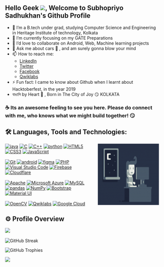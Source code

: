 ## Hello Geek <img src="https://raw.githubusercontent.com/MartinHeinz/MartinHeinz/master/wave.gif" width="30px">, Welcome to Subhopriyo Sadhukhan's Github Profile 

- 🔭 I’m a B.tech under grad, studying Computer Science and Engineering in Heritage Institute of technology, Kolkata
- 🌱 I’m currently focusing on my GATE Preparations
- 👯 I’d love to collaborate on Android, Web, Machine learning projects
- 💬 Ask me about cars 🚗 , and am surely gonna blow your mind
- 📫 How to reach me:
  -   [LinkedIn](https://www.linkedin.com/in/subhopriyo-sadhukhan-77b150193/)
  -   [Twitter](https://twitter.com/random_cs_guy)
  -   [Facebook](https://www.facebook.com/subhopriyo.sadhukhan/)
  -   [Qwiklabs](https://www.qwiklabs.com/public_profiles/c5b82374-7f06-4a35-96bf-c05f609907f0)
- ⚡ Fun fact: I came to know about Github when I learnt about Hacktoberfest, in the year 2019
- বাঙালি by Heart 💓 , Born in The City of Joy 😏 KOLKATA 


### :coffee: Its an awesome feeling to see you here. Please do connect with me, who knows what we might build together! :smirk:

## 🛠 Languages, Tools and Technologies:
 
 <img alt="Night Coding" src="https://raw.githubusercontent.com/AVS1508/AVS1508/master/assets/Night-Coding.gif" width="200px" height="200px" align="right"/>
 
 <a href="https://www.java.com/en/" title="java"><img margin="10px" src="https://github.com/get-icon/geticon/raw/master/icons/java.svg" alt="java" width="50px" height="50px"></a>
 <a href="https://en.wikipedia.org/wiki/C_(programming_language)" title="C"><img margin="10px" src="https://github.com/get-icon/geticon/raw/master/icons/c.svg" alt="C" width="50px"  height="50px"></a>
 <a href="https://isocpp.org/" title="C++"><img margin="10px" src="https://github.com/get-icon/geticon/raw/master/icons/c-plusplus.svg" alt="C++" width="50px" height="50px"></a>
 <a href="https://python.org/" title="python"><img margin="10px" src="https://github.com/get-icon/geticon/raw/master/icons/python.svg" alt="python" width="50px" height="50px"></a>
 <a href="https://www.w3.org/TR/html5/" title="HTML5"><img margin="10px" src="https://github.com/get-icon/geticon/raw/master/icons/html-5.svg" alt="HTML5" width="50px" height="50px"></a>
 <a href="https://www.w3.org/TR/CSS/" title="CSS3"><img margin="10px" src="https://github.com/get-icon/geticon/raw/master/icons/css-3.svg" alt="CSS3" width="50px" height="50px"></a>
 <a href="https://developer.mozilla.org/en-US/docs/Web/JavaScript" title="JavaScript"><img margin="10px" src="https://github.com/get-icon/geticon/raw/master/icons/javascript.svg"  alt="JavaScript" width="50px" height="50px"></a><br><br>
 <a href="https://git-scm.com/" title="Git"><img margin="10px" src="https://github.com/get-icon/geticon/raw/master/icons/git-icon.svg" alt="Git" width="50px" height="50px"></a>
 <a href="https://www.android.com/intl/en_in/" title="android"><img margin="10px" src="https://github.com/get-icon/geticon/raw/master/icons/android.svg" alt="android" width="50px" height="50px"></a>
 <a href="https://www.figma.com/" title="figma"><img margin="10px" src="https://github.com/get-icon/geticon/raw/master/icons/figma.svg" alt="figma" width="50px" height="50px"></a>
 <a href="https://php.net/" title="PHP"><img margin="10px" src="https://github.com/get-icon/geticon/raw/master/icons/php.svg" alt="PHP" width="50px" height="50px"></a>
 <a href="https://code.visualstudio.com/" title="Visual Studio Code"><img margin="10px" src="https://github.com/get-icon/geticon/raw/master/icons/visual-studio-code.svg" alt="Visual Studio Code" width="50px" height="50px"></a>
 <a href="https://www.firebase.com/" title="Firebase"><img margin="10px" src="https://github.com/get-icon/geticon/raw/master/icons/firebase.svg" alt="Firebase" width="50px" height="50px"></a>
 <a href="https://www.cloudflare.com/" title="Cloudflare"><img margin="10px" src="https://github.com/get-icon/geticon/raw/master/icons/cloudflare.svg" alt="Cloudflare" width="50px" height="50px"></a><br><br>
 <a href="https://www.apache.org/" title="Apache"><img margin="10px" src="https://github.com/get-icon/geticon/raw/master/icons/apache.svg" alt="Apache" width="50px" height="50px"></a>
 <a href="https://azure.microsoft.com/" title="Microsoft Azure"><img margin="10px" src="https://github.com/get-icon/geticon/raw/master/icons/azure-icon.svg" alt="Microsoft Azure" width="50px" height="50px"></a>
 <a href="https://dev.mysql.com/" title="MySQL"><img margin="10px" src="https://github.com/get-icon/geticon/raw/master/icons/mysql.svg" alt="MySQL" width="50px" height="50px"></a>
 <a href="https://pandas.pydata.org/" title="pandas"><img margin="10px" src="https://github.com/get-icon/geticon/raw/master/icons/pandas-icon.svg" alt="pandas" width="50px" height="50px"></a>
<a href="https://numpy.org/" title="NumPy"><img margin="10px" src="https://github.com/get-icon/geticon/raw/master/icons/numpy-icon.svg" alt="NumPy" width="50px" height="50px"></a>
<a href="https://getbootstrap.com/" title="Bootstrap"><img margin="10px" src="https://github.com/get-icon/geticon/raw/master/icons/bootstrap.svg" alt="Bootstrap" width="50px" height="50px"></a>
<a href="https://material-ui.com/" title="Material UI"><img margin="10px" src="https://github.com/get-icon/geticon/raw/master/icons/material-ui.svg" alt="Material UI" width="50px" height="50px"></a><br><br>
<a href="https://opencv.org/" title="OpenCV"><img margin="10px" src="https://opencv.org/wp-content/uploads/2020/07/cropped-OpenCV_logo_white_600x.png" alt="OpenCV" width="50px" height="50px"></a>
<a href="https://www.qwiklabs.com/" title="Qwiklabs"><img margin="10px" src="https://pbs.twimg.com/profile_images/788414949345390592/U2et31mZ_400x400.jpg" alt="Qwiklabs" width="50px" height="50px"></a>
<a href="https://cloud.google.com/" title="Google Cloud"><img margin="10px" src="https://library.kissclipart.com/20181208/the/kissclipart-google-cloud-storage-clipart-google-cloud-platform-196ffd87fde25da8.jpg" alt="Google Cloud" width="50px" height="50px"></a>


 

## ⚙️ Profile Overview
<img src='https://github-readme-stats.vercel.app/api?username=techdevsubhopriyo&&show_icons=true&title_color=00fa00&text_color=43B0F1&bg_color=061E47&icon_color=FEDE00'>

![GitHub Streak](https://github-readme-streak-stats.herokuapp.com/?user=TechDevSubhopriyo&border=FEDE00&ring=FEDE00&background=061E47&currStreakNum=FF4500&sideNums=00fa00&sideLabels=8BCD50&dates=43B0F1&date_format=d%20F[,%20Y])

<img alt="GitHub Trophies" src="https://github-profile-trophy.vercel.app/?username=TechDevSubhopriyo&theme=algolia" width="80%"/>

![](https://komarev.com/ghpvc/?username=TechDevSubhopriyo)
